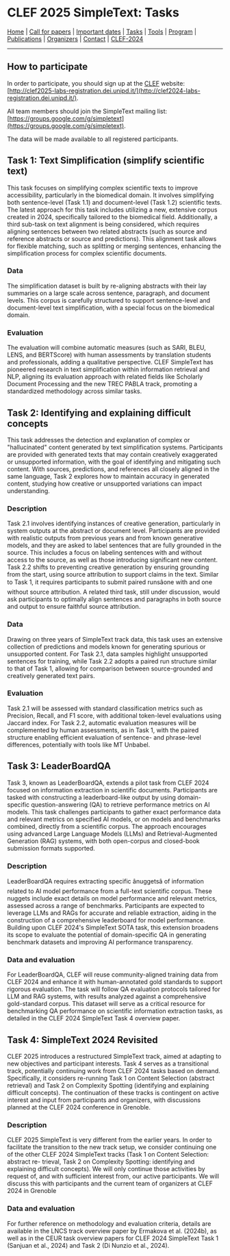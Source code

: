 # CLEF 2025 SimpleText: Tasks

[Home](./) | [Call for papers](./CFP) | [Important dates](./dates) | [Tasks](./tasks)  | [Tools](./tools) | 
[Program](./program) | [Publications](./publications) | [Organizers](./organizers) | [Contact](./contact) | [CLEF-2024](https://simpletext-project.com/2024/en/)

---
## How to participate
In order to participate, you should sign up at the [CLEF](https://clef2025.clef-initiative.eu/index.php) website: [http://clef2025-labs-registration.dei.unipd.it/](http://clef2024-labs-registration.dei.unipd.it/). 

All team members should join the SimpleText mailing list:
[https://groups.google.com/g/simpletext](https://groups.google.com/g/simpletext). 

The data will be made available to all registered participants.

## Task 1: Text Simplification (simplify scientific text)
This task focuses on simplifying complex scientific texts to improve accessibility, particularly in the biomedical domain. It involves simplifying both sentence-level (Task 1.1) and document-level (Task 1.2) scientific texts. The latest approach for this task includes utilizing a new, extensive corpus created in 2024, specifically tailored to the biomedical field. Additionally, a third sub-task on text alignment is being considered, which requires aligning sentences between two related abstracts (such as source and reference abstracts or source and predictions). This alignment task allows for flexible matching, such as splitting or merging sentences, enhancing the simplification process for complex scientific documents.

### Data
The simplification dataset is built by re-aligning abstracts with their lay summaries on a large scale across sentence, paragraph, and document levels. This corpus is carefully structured to support sentence-level and document-level text simplification, with a special focus on the biomedical domain.

### Evaluation
The evaluation will combine automatic measures (such as SARI, BLEU, LENS, and BERTScore) with human assessments by translation students and professionals, adding a qualitative perspective. CLEF SimpleText has pioneered research in text simplification within information retrieval and NLP, aligning its evaluation approach with related fields like Scholarly Document Processing and the new TREC PABLA track, promoting a standardized methodology across similar tasks.

## Task 2: Identifying and explaining difficult concepts

This task addresses the detection and explanation of complex or "hallucinated" content generated by text simplification systems. Participants are provided with generated texts that may contain creatively exaggerated or unsupported information, with the goal of identifying and mitigating such content. With sources, predictions, and references all closely aligned in the same language, Task 2 explores how to maintain accuracy in generated content, studying how creative or unsupported variations can impact understanding.

### Description

Task 2.1 involves identifying instances of creative generation, particularly in system outputs at the abstract or document level. Participants are provided with realistic outputs from previous years and from known generative models, and they are asked to label sentences that are fully grounded in the source. This includes a focus on labeling sentences with and without access to the source, as well as those introducing significant new content. Task 2.2 shifts to preventing creative generation by ensuring grounding from the start, using source attribution to support claims in the text. Similar to Task 1, it requires participants to submit paired runsâone with and one without source attribution. A related third task, still under discussion, would ask participants to optimally align sentences and paragraphs in both source and output to ensure faithful source attribution.

### Data

Drawing on three years of SimpleText track data, this task uses an extensive collection of predictions and models known for generating spurious or unsupported content. For Task 2.1, data samples highlight unsupported sentences for training, while Task 2.2 adopts a paired run structure similar to that of Task 1, allowing for comparison between source-grounded and creatively generated text pairs.

### Evaluation

Task 2.1 will be assessed with standard classification metrics such as Precision, Recall, and F1 score, with additional token-level evaluations using Jaccard index. For Task 2.2, automatic evaluation measures will be complemented by human assessments, as in Task 1, with the paired structure enabling efficient evaluation of sentence- and phrase-level differences, potentially with tools like MT Unbabel.

## Task 3: LeaderBoardQA

Task 3, known as LeaderBoardQA, extends a pilot task from CLEF 2024 focused on information extraction in scientific documents. Participants are tasked with constructing a leaderboard-like output by using domain-specific question-answering (QA) to retrieve performance metrics on AI models. This task challenges participants to gather exact performance data and relevant metrics on specified AI models, or on models and benchmarks combined, directly from a scientific corpus. The approach encourages using advanced Large Language Models (LLMs) and Retrieval-Augmented Generation (RAG) systems, with both open-corpus and closed-book submission formats supported.

### Description

LeaderBoardQA requires extracting specific ânuggetsâ of information related to AI model performance from a full-text scientific corpus. These nuggets include exact details on model performance and relevant metrics, assessed across a range of benchmarks. Participants are expected to leverage LLMs and RAGs for accurate and reliable extraction, aiding in the construction of a comprehensive leaderboard for model performance. Building upon CLEF 2024's SimpleText SOTA task, this extension broadens its scope to evaluate the potential of domain-specific QA in generating benchmark datasets and improving AI performance transparency.

### Data and evaluation

For LeaderBoardQA, CLEF will reuse community-aligned training data from CLEF 2024 and enhance it with human-annotated gold standards to support rigorous evaluation. The task will follow QA evaluation protocols tailored for LLM and RAG systems, with results analyzed against a comprehensive gold-standard corpus. This dataset will serve as a critical resource for benchmarking QA performance on scientific information extraction tasks, as detailed in the CLEF 2024 SimpleText Task 4 overview paper.

## Task 4: SimpleText 2024 Revisited

CLEF 2025 introduces a restructured SimpleText track, aimed at adapting to new objectives and participant interests. Task 4 serves as a transitional track, potentially continuing work from CLEF 2024 tasks based on demand. Specifically, it considers re-running Task 1 on Content Selection (abstract retrieval) and Task 2 on Complexity Spotting (identifying and explaining difficult concepts). The continuation of these tracks is contingent on active interest and input from participants and organizers, with discussions planned at the CLEF 2024 conference in Grenoble.

### Description

CLEF 2025 SimpleText is very different from the earlier years. In order to facilitate the transition to the new track setup, we consider continuing one of the other CLEF 2024 SimpleText tracks (Task 1 on Content Selection: abstract re- trieval, Task 2 on Complexity Spotting: identifying and explaining difficult concepts). We will only continue those activities by request of, and with sufficient interest from, our active participants. We will discuss this with participants and the current team of organizers at CLEF 2024 in Grenoble

### Data and evaluation

For further reference on methodology and evaluation criteria, details are available in the LNCS track overview paper by Ermakova et al. (2024b), as well as in the CEUR task overview papers for CLEF 2024 SimpleText Task 1 (Sanjuan et al., 2024) and Task 2 (Di Nunzio et al., 2024).
